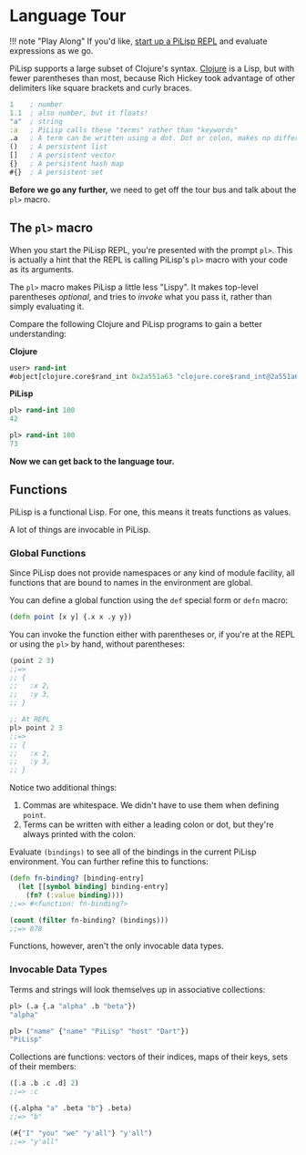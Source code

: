 # Language Tour

!!! note "Play Along"
    If you'd like, [start up a PiLisp REPL](usage/repl.md) and evaluate
    expressions as we go.

PiLisp supports a large subset of Clojure's syntax. [Clojure](https://clojure.org) is
a Lisp, but with fewer parentheses than most, because Rich Hickey took advantage
of other delimiters like square brackets and curly braces.

```clojure
1    ; number
1.1  ; also number, but it floats!
"a"  ; string
:a   ; PiLisp calls these "terms" rather than "keywords"
.a   ; A term can be written using a dot. Dot or colon, makes no difference.
()   ; A persistent list
[]   ; A persistent vector
{}   ; A persistent hash map
#{}  ; A persistent set
```

**Before we go any further,** we need to get off the tour bus and talk about the `pl>` macro.

## The `pl>` macro

When you start the PiLisp REPL, you're presented with the prompt `pl>`. This is
actually a hint that the REPL is calling PiLisp's `pl>` macro with your code as
its arguments.

The `pl>` macro makes PiLisp a little less "Lispy". It makes top-level
parentheses _optional_, and tries to _invoke_ what you pass it, rather than simply evaluating it.

Compare the following Clojure and PiLisp programs to gain a better
understanding:

**Clojure**

```clojure
user> rand-int
#object[clojure.core$rand_int 0x2a551a63 "clojure.core$rand_int@2a551a63"]
```

**PiLisp**

```clj
pl> rand-int 100
42

pl> rand-int 100
73
```

**Now we can get back to the language tour.**

## Functions

PiLisp is a functional Lisp. For one, this means it treats functions as values.

A lot of things are invocable in PiLisp.

### Global Functions

Since PiLisp does not provide namespaces or any kind of module facility, all
functions that are bound to names in the environment are global.

You can define a global function using the `def` special form or `defn` macro:

```clojure
(defn point [x y] {.x x .y y})
```

You can invoke the function either with parentheses or, if you're at the REPL or using the `pl>` by hand, without parentheses:

```clojure
(point 2 3)
;;=>
;; {
;;   :x 2,
;;   :y 3,
;; }

;; At REPL
pl> point 2 3
;;=>
;; {
;;   :x 2,
;;   :y 3,
;; }
```

Notice two additional things:

1. Commas are whitespace. We didn't have to use them when defining `point`.
1. Terms can be written with either a leading colon or dot, but they're always
printed with the colon.


Evaluate `(bindings)` to see all of the bindings in the
current PiLisp environment. You can further refine this to functions:

```clojure
(defn fn-binding? [binding-entry]
  (let [[symbol binding] binding-entry]
    (fn? (:value binding))))
;;=> #<function: fn-binding?>

(count (filter fn-binding? (bindings)))
;;=> 878
```

Functions, however, aren't the only invocable data types.

### Invocable Data Types

Terms and strings will look themselves up in associative collections:

```clojure
pl> (.a {.a "alpha" .b "beta"})
"alpha"

pl> ("name" {"name" "PiLisp" "host" "Dart"})
"PiLisp"
```

Collections are functions: vectors of their indices, maps of their keys, sets of
their members:

```clojure
([.a .b .c .d] 2)
;;=> :c

({.alpha "a" .beta "b"} .beta)
;;=> "b"

(#{"I" "you" "we" "y'all"} "y'all")
;;=> "y'all"
```